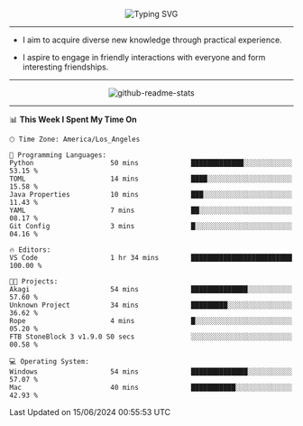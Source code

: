 <p align="center">
  <img src="https://readme-typing-svg.demolab.com?font=Fira+Code&weight=500&size=32&duration=2500&pause=1600&center=true&vCenter=true&random=false&width=1024&height=64&lines=Hi+there+%F0%9F%91%8B;I'm+delighted+you+could+make+it+here+%F0%9F%8E%89;I'm+Harry%2C+a+college+student+still+finding+my+way" alt="Typing SVG" />
</p>


---


- I aim to acquire diverse new knowledge through practical experience.

- I aspire to engage in friendly interactions with everyone and form interesting friendships.


---


<p align="center">
  <img src="https://github-readme-stats.vercel.app/api?username=Harry-Jing&show_icons=true" alt="github-readme-stats"/>
</p>


---

<!--START_SECTION:waka-->
📊 **This Week I Spent My Time On** 

```text
🕑︎ Time Zone: America/Los_Angeles

💬 Programming Languages: 
Python                   50 mins             █████████████░░░░░░░░░░░░   53.15 % 
TOML                     14 mins             ████░░░░░░░░░░░░░░░░░░░░░   15.58 % 
Java Properties          10 mins             ███░░░░░░░░░░░░░░░░░░░░░░   11.43 % 
YAML                     7 mins              ██░░░░░░░░░░░░░░░░░░░░░░░   08.17 % 
Git Config               3 mins              █░░░░░░░░░░░░░░░░░░░░░░░░   04.16 % 

🔥 Editors: 
VS Code                  1 hr 34 mins        █████████████████████████   100.00 % 

🐱‍💻 Projects: 
Akagi                    54 mins             ██████████████░░░░░░░░░░░   57.60 % 
Unknown Project          34 mins             █████████░░░░░░░░░░░░░░░░   36.62 % 
Rope                     4 mins              █░░░░░░░░░░░░░░░░░░░░░░░░   05.20 % 
FTB StoneBlock 3 v1.9.0 S0 secs              ░░░░░░░░░░░░░░░░░░░░░░░░░   00.58 % 

💻 Operating System: 
Windows                  54 mins             ██████████████░░░░░░░░░░░   57.07 % 
Mac                      40 mins             ███████████░░░░░░░░░░░░░░   42.93 % 
```


 Last Updated on 15/06/2024 00:55:53 UTC
<!--END_SECTION:waka-->
